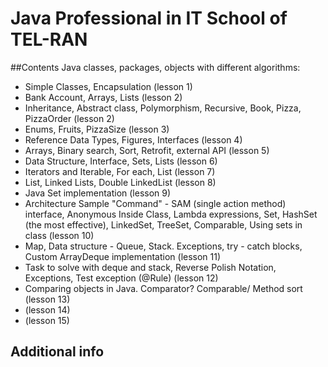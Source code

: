 # Java Professional in IT School of TEL-RAN #
##Contents
Java classes, packages, objects with different algorithms:
- Simple Classes, Encapsulation (lesson 1)
- Bank Account, Arrays, Lists (lesson 2)
- Inheritance, Abstract class, Polymorphism, Recursive, Book, Pizza, PizzaOrder (lesson 2)
- Enums, Fruits, PizzaSize (lesson 3)
- Reference Data Types, Figures, Interfaces (lesson 4)
- Arrays, Binary search, Sort, Retrofit, external API (lesson 5)
- Data Structure, Interface, Sets, Lists (lesson 6)
- Iterators and Iterable, For each, List (lesson 7)
- List, Linked Lists, Double LinkedList (lesson 8)
- Java Set implementation (lesson 9) 
- Architecture Sample "Command" - SAM (single action method) interface, 
  Anonymous Inside Class, Lambda expressions, Set, HashSet (the most effective), 
  LinkedSet, TreeSet, Comparable, Using sets in class (lesson 10)  
- Map, Data structure - Queue, Stack. Exceptions, try - catch blocks, Custom ArrayDeque implementation (lesson 11)
- Task to solve with deque and stack, Reverse Polish Notation, Exceptions, Test exception (@Rule) (lesson 12)
- Comparing objects in Java. Comparator? Comparable/ Method sort (lesson 13)
- (lesson 14)
- (lesson 15)

## Additional info

